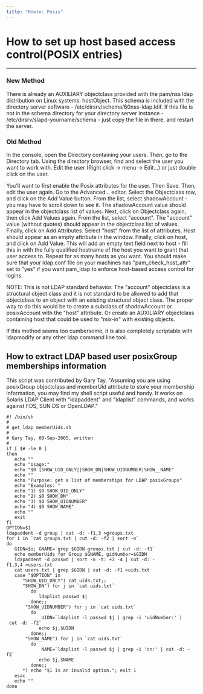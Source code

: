 ```yaml
---
title: "Howto: Posix"
---
```


# How to set up host based access control(POSIX entries)
---------------------------------------

### New Method

There is already an AUXILIARY objectclass provided with the pam/nss ldap distribution on Linux systems: hostObject. This schema is included with the directory server software - /etc/dirsrv/schema/60nss-ldap.ldif. If this file is not in the schema directory for your directory server instance - /etc/dirsrv/slapd-yourname/schema - just copy the file in there, and restart the server.

### Old Method

In the console, open the Directory containing your users. Then, go to the Directory tab. Using the directory browser, find and select the user you want to work with. Edit the user (Right click -\> menu -\> Edit...) or just double click on the user.

You'll want to first enable the Posix attributes for the user. Then Save. Then, edit the user again. Go to the Advanced... editor. Select the Objectclass row, and click on the Add Value button. From the list, select shadowAccount - you may have to scroll down to see it. The shadowAccount value should appear in the objectclass list of values. Next, click on Objectclass again, then click Add Values again. From the list, select "account". The "account" value (without quotes) should appear in the objectclass list of values. Finally, click on Add Attributes. Select "host" from the list of attributes. Host should appear as an empty attribute in the window. Finally, click on host, and click on Add Value. This will add an empty text field next to host - fill this in with the fully qualified hostname of the host you want to grant that user access to. Repeat for as many hosts as you want. You should make sure that your ldap.conf file on your machines has "pam\_check\_host\_attr" set to "yes" if you want pam\_ldap to enforce host-based access control for logins.

NOTE: This is not LDAP standard behavior. The "account" objectclass is a structural object class and it is not standard to be allowed to add that objectclass to an object with an existing structural object class. The proper way to do this would be to create a subclass of shadowAccount or posixAccount with the "host" attribute. Or create an AUXILIARY objectclass containing host that could be used to "mix-in" with existing objects.

If this method seems too cumbersome, it is also completely scriptable with ldapmodify or any other ldap command line tool.

How to extract LDAP based user posixGroup memberships information
-----------------------------------------------------------------

This script was contributed by Gary Tay. "Assuming you are using posixGroup objectclass and memberUid attribute to store your membership information, you may find my shell script useful and handy. It works on Solaris LDAP Client with "ldapaddent" and "ldaplist" commands, and works against FDS, SUN DS or OpenLDAP."

    #! /bin/sh
    #
    # get_ldap_memberUids.sh
    #
    # Gary Tay, 08-Sep-2005, written
    #
    if [ $# -le 0 ]
    then
       echo ""
       echo "Usage:"
       echo "$0 [SHOW_UID_ONLY||SHOW_DN|SHOW_UIDNUMBER|SHOW__NAME"
       echo ""
       echo "Purpose: get a list of memberships for LDAP posixGroups"
       echo "Examples: "
       echo "1) $0 SHOW_UID_ONLY"
       echo "2) $0 SHOW_DN"
       echo "3) $0 SHOW_UIDNUMBER"
       echo "4) $0 SHOW_NAME"
       echo ""
       exit
    fi
    OPTION=$1
    ldapaddent -d group | cut -d: -f1,3 >groups.txt
    for i in `cat groups.txt | cut -d: -f2 | sort -n`
    do
       GIDN=$i; GNAME=`grep $GIDN groups.txt | cut -d: -f1`
       echo memberUids for Group $GNAME, gidNumber=$GIDN
       ldapaddent -d passwd | sort -n -t: +3 -4 | cut -d: -f1,3,4 >users.txt
       cat users.txt | grep $GIDN | cut -d: -f1 >uids.txt
       case "$OPTION" in
          "SHOW_UID_ONLY") cat uids.txt;;
          "SHOW_DN") for j in `cat uids.txt`
             do
                ldaplist passwd $j
             done;;
           "SHOW_UIDNUMBER") for j in `cat uids.txt`
             do
                 UIDN=`ldaplist -l passwd $j | grep -i 'uidNumber:' | cut -d: -f2`
                echo $j,$UIDN
             done;;
           "SHOW_NAME") for j in `cat uids.txt`
             do
                 NAME=`ldaplist -l passwd $j | grep -i 'cn:' | cut -d: -f2`
                echo $j,$NAME
             done;;
          *) echo "$1 is an invalid option."; exit 1
       esac
       echo ""
    done


